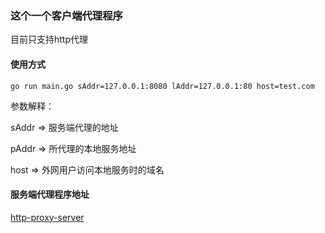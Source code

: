 ### 这个一个客户端代理程序
目前只支持http代理

#### 使用方式
```
go run main.go sAddr=127.0.0.1:8080 lAddr=127.0.0.1:80 host=test.com
```
参数解释：

sAddr => 服务端代理的地址

pAddr => 所代理的本地服务地址

host => 外网用户访问本地服务时的域名

#### 服务端代理程序地址
[http-proxy-server](https://www.github.com/matchseller/http-proxy-server)
